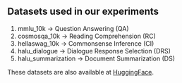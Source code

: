 ## Datasets used in our experiments
1. mmlu_10k -> Question Answering (QA)
2. cosmosqa_10k -> Reading Comprehension (RC)
3. hellaswag_10k -> Commonsense Inference (CI)
4. halu_dialogue -> Dialogue Response Selection (DRS)
5. halu_summarization -> Document Summarization (DS)

These datasets are also available at [HuggingFace](https://huggingface.co/datasets/ErikYip/LLM-Uncertainty-Bench/tree/main). 
